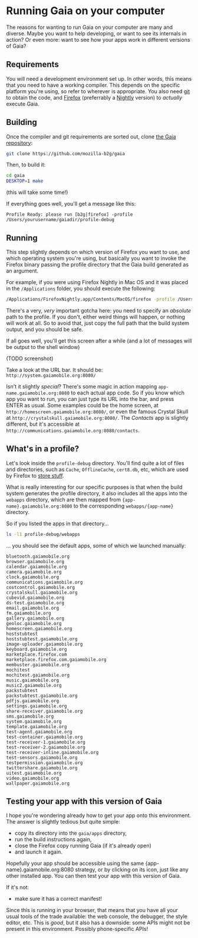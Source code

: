 # Running Gaia on your computer

The reasons for wanting to run Gaia on your computer are many and diverse. Maybe you want to help developing, or want to see its internals in action? Or even more: want to see how your apps work in different versions of Gaia?

## Requirements

You will need a development environment set up. In other words, this means that you need to have a working compiler. This depends on the specific platform you're using, so refer to wherever is appropriate. You also need [git](http://git-scm.com/) to obtain the code, and [Firefox](http://www.firefox.com) (preferrably a [Nightly](http://nightly.mozilla.org/) version) to *actually* execute Gaia.

## Building

Once the compiler and git requirements are sorted out, clone [the Gaia repository](https://github.com/mozilla-b2g/gaia):

```bash
git clone https://github.com/mozilla-b2g/gaia
```

Then, to build it:

```bash
cd gaia
DESKTOP=1 make
```

(this will take some time!)

If everything goes well, you'll get a message like this:

```
Profile Ready: please run [b2g|firefox] -profile /Users/yourusername/gaiadir/profile-debug
```

## Running

This step slightly depends on which version of Firefox you want to use, and which operating system you're using, but basically you want to invoke the Firefox binary passing the profile directory that the Gaia build generated as an argument.

For example, if you were using Firefox Nightly in Mac OS and it was placed in the ```/Applications``` folder, you should execute the following:

```bash
/Applications/FirefoxNightly.app/Contents/MacOS/firefox -profile /Users/yourusername/gaiadir/profile-debug
```

There's a very, *very* important gotcha here: you need to specify an *absolute* path to the profile. If you don't, either weird things will happen, or nothing will work at all. So to avoid that, just copy the full path that the build system output, and you should be safe.

If all goes well, you'll get this screen after a while (and a lot of messages will be output to the shell window)

(TODO screenshot)

Take a look at the URL bar. It should be: ```http://system.gaiamobile.org:8080/```

Isn't it slightly *special*? There's some magic in action mapping ```app-name.gaiamobile.org:8080``` to each actual app code. So if you know which app you want to run, you can just type its URL into the bar, and press ENTER as usual. Some examples could be the home screen, at ```http://homescreen.gaiamobile.org:8080/```, or even the famous Crystal Skull at ```http://crystalskull.gaiamobile.org:8080/```. The _Contacts_ app is slightly different, but it's accessible at ```http://communications.gaiamobile.org:8080/contacts```.

## What's in a profile?

Let's look inside the ```profile-debug``` directory. You'll find quite a lot of files and directories, such as ```Cache```, ```OfflineCache```, ```cert8.db```, etc, which are used by Firefox to [store stuff](https://support.mozilla.org/en-US/kb/profiles-where-firefox-stores-user-data).

What is really interesting for our specific purposes is that when the build system generates the profile directory, it also includes all the apps into the ```webapps``` directory, which are then mapped from ```{app-name}.gaiamobile.org:8080``` to the corresponding ```webapps/{app-name}``` directory.

So if you listed the apps in that directory...

```bash
ls -l1 profile-debug/webapps
```

... you should see the default apps, some of which we launched manually:

```
bluetooth.gaiamobile.org
browser.gaiamobile.org
calendar.gaiamobile.org
camera.gaiamobile.org
clock.gaiamobile.org
communications.gaiamobile.org
costcontrol.gaiamobile.org
crystalskull.gaiamobile.org
cubevid.gaiamobile.org
ds-test.gaiamobile.org
email.gaiamobile.org
fm.gaiamobile.org
gallery.gaiamobile.org
geoloc.gaiamobile.org
homescreen.gaiamobile.org
hoststubtest
hoststubtest.gaiamobile.org
image-uploader.gaiamobile.org
keyboard.gaiamobile.org
marketplace.firefox.com
marketplace.firefox.com.gaiamobile.org
membuster.gaiamobile.org
mochitest
mochitest.gaiamobile.org
music.gaiamobile.org
music2.gaiamobile.org
packstubtest
packstubtest.gaiamobile.org
pdfjs.gaiamobile.org
settings.gaiamobile.org
share-receiver.gaiamobile.org
sms.gaiamobile.org
system.gaiamobile.org
template.gaiamobile.org
test-agent.gaiamobile.org
test-container.gaiamobile.org
test-receiver-1.gaiamobile.org
test-receiver-2.gaiamobile.org
test-receiver-inline.gaiamobile.org
test-sensors.gaiamobile.org
testpermission.gaiamobile.org
twittershare.gaiamobile.org
uitest.gaiamobile.org
video.gaiamobile.org
wallpaper.gaiamobile.org
```


## Testing your app with this version of Gaia

I hope you're wondering already how to get your app onto this environment. The answer is slightly tedious but quite simple:

* copy its directory into the ```gaia/apps``` directory,
* run the build instructions again,
* close the Firefox copy running Gaia (if it's already open)
* and launch it again.

Hopefully your app should be accessible using the same {app-name}.gaiamobile.org:8080 strategy, or by clicking on its icon, just like any other installed app. You can then test your app with this version of Gaia.

If it's not:

* make sure it has a correct manifest!

Since this is running in your browser, that means that you have all your usual tools of the trade available: the web console, the debugger, the style editor, etc. This is *good*, but it also has a downside: some APIs might not be present in this environment. Possibly phone-specific APIs!
